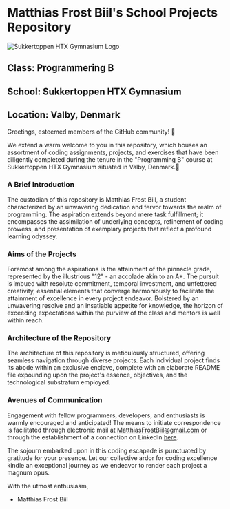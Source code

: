 # Matthias Frost Biil's School Projects Repository

![Sukkertoppen HTX Gymnasium Logo](https://www.elevportalen.dk//files/connie%202020/next_top20.jpg)

## Class: Programmering B
## School: Sukkertoppen HTX Gymnasium
## Location: Valby, Denmark

Greetings, esteemed members of the GitHub community! 👋

We extend a warm welcome to you in this repository, which houses an assortment of coding assignments, projects, and exercises that have been diligently completed during the tenure in the "Programming B" course at Sukkertoppen HTX Gymnasium situated in Valby, Denmark.👋

### A Brief Introduction
The custodian of this repository is Matthias Frost Biil, a student characterized by an unwavering dedication and fervor towards the realm of programming. The aspiration extends beyond mere task fulfillment; it encompasses the assimilation of underlying concepts, refinement of coding prowess, and presentation of exemplary projects that reflect a profound learning odyssey.

### Aims of the Projects
Foremost among the aspirations is the attainment of the pinnacle grade, represented by the illustrious "12" - an accolade akin to an A+. The pursuit is imbued with resolute commitment, temporal investment, and unfettered creativity, essential elements that converge harmoniously to facilitate the attainment of excellence in every project endeavor. Bolstered by an unwavering resolve and an insatiable appetite for knowledge, the horizon of exceeding expectations within the purview of the class and mentors is well within reach.

### Architecture of the Repository
The architecture of this repository is meticulously structured, offering seamless navigation through diverse projects. Each individual project finds its abode within an exclusive enclave, complete with an elaborate README file expounding upon the project's essence, objectives, and the technological substratum employed.

### Avenues of Communication
Engagement with fellow programmers, developers, and enthusiasts is warmly encouraged and anticipated! The means to initiate correspondence is facilitated through electronic mail at MatthiasFrostBiil@gmail.com or through the establishment of a connection on LinkedIn [here](https://www.linkedin.com/in/matthias-frost-biil-a1469a198/).

The sojourn embarked upon in this coding escapade is punctuated by gratitude for your presence. Let our collective ardor for coding excellence kindle an exceptional journey as we endeavor to render each project a magnum opus.

With the utmost enthusiasm,

- Matthias Frost Biil
